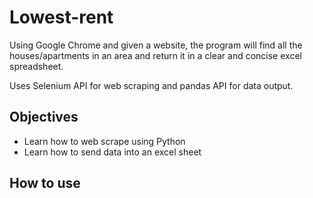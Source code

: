 # Lowest-rent
Using Google Chrome and given a website, the program will find all the houses/apartments in an area and return it in a clear and concise excel spreadsheet. 

Uses Selenium API for web scraping and pandas API for data output. 

## Objectives
- Learn how to web scrape using Python
- Learn how to send data into an excel sheet

## How to use
